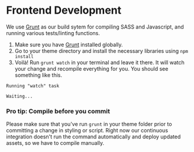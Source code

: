 # Frontend Development

We use [Grunt](http://gruntjs.com/getting-started) as our build sytem for compiling SASS and Javascript, and running various tests/linting functions.

1. Make sure you have [Grunt](http://gruntjs.com/getting-started) installed globally.
1. Go to your theme directory and install the necessary libraries using <code>npm install</code>
1. Voilà! Run <code>grunt watch</code> in your terminal and leave it there. It will watch your change and recompile everything for you. You should see something like this.

```
Running "watch" task

Waiting...
```

### Pro tip: Compile before you commit

Please make sure that you've run <code>grunt</code> in your theme folder prior to committing a change in styling or script. Right now our continuous integration doesn't run the command automatically and deploy updated assets, so we have to compile manually.